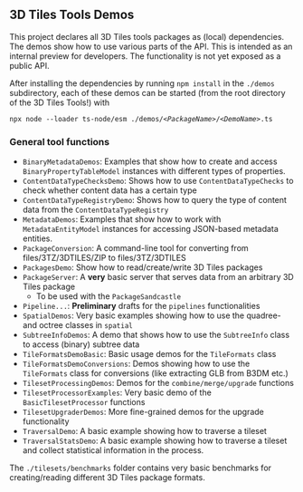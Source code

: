 ## 3D Tiles Tools Demos

This project declares all 3D Tiles tools packages as (local) dependencies. The demos show how to use various parts of the API. This is intended as an internal preview for developers. The functionality is not yet exposed as a public API.

After installing the dependencies by running
`npm install`
in the `./demos` subdirectory, each of these demos can be started (from the root directory of the 3D Tiles Tools!) with

`npx node --loader ts-node/esm ./demos/`_`<PackageName>`_`/`_`<DemoName>`_`.ts`

### General tool functions

- `BinaryMetadataDemos`: Examples that show how to create and access `BinaryPropertyTableModel` instances with different types of properties.
- `ContentDataTypeChecksDemo`: Shows how to use `ContentDataTypeChecks` to check whether content data has a certain type
- `ContentDataTypeRegistryDemo`: Shows how to query the type of content data from the `ContentDataTypeRegistry`
- `MetadataDemos`: Examples that show how to work with `MetadataEntityModel` instances for accessing JSON-based metadata entities.
- `PackageConversion`: A command-line tool for converting from files/3TZ/3DTILES/ZIP to files/3TZ/3DTILES
- `PackagesDemo`: Show how to read/create/write 3D Tiles packages
- `PackageServer`: A **very** basic server that serves data from an arbitrary 3D Tiles package
  - To be used with the `PackageSandcastle`
- `Pipeline...`: **Preliminary** drafts for the `pipelines` functionalities
- `SpatialDemos`: Very basic examples showing how to use the quadree- and octree classes in `spatial`
- `SubtreeInfoDemos`: A demo that shows how to use the `SubtreeInfo` class to access (binary) subtree data
- `TileFormatsDemoBasic`: Basic usage demos for the `TileFormats` class
- `TileFormatsDemoConversions`: Demos showing how to use the `TileFormats` class for conversions (like extracting GLB from B3DM etc.)
- `TilesetProcessingDemos`: Demos for the `combine/merge/upgrade` functions
- `TilesetProcessorExamples`: Very basic demo of the `BasicTilesetProcessor` functions
- `TilesetUpgraderDemos`: More fine-grained demos for the upgrade functionality
- `TraversalDemo`: A basic example showing how to traverse a tileset
- `TraversalStatsDemo`: A basic example showing how to traverse a tileset and collect statistical information in the process.

The `./tilesets/benchmarks` folder contains very basic benchmarks for creating/reading different 3D Tiles package formats.

